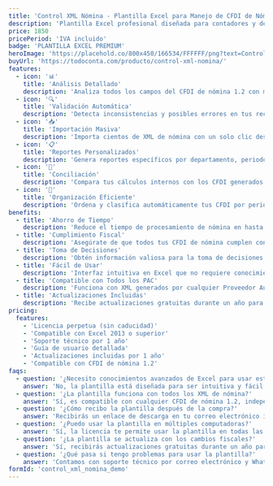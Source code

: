 ```yaml
---
title: 'Control XML Nómina - Plantilla Excel para Manejo de CFDI de Nómina'
description: 'Plantilla Excel profesional diseñada para contadores y departamentos de recursos humanos que necesitan analizar, controlar y reportar CFDI de nómina.'
price: 1850
pricePeriod: 'IVA incluido'
badge: 'PLANTILLA EXCEL PREMIUM'
heroImage: 'https://placehold.co/800x450/166534/FFFFFF/png?text=Control+XML+Nomina'
buyUrl: 'https://todoconta.com/producto/control-xml-nomina/'
features:
  - icon: '📊'
    title: 'Análisis Detallado'
    description: 'Analiza todos los campos del CFDI de nómina 1.2 con más de 200 columnas de información.'
  - icon: '🔍'
    title: 'Validación Automática'
    description: 'Detecta inconsistencias y posibles errores en tus recibos de nómina automáticamente.'
  - icon: '📥'
    title: 'Importación Masiva'
    description: 'Importa cientos de XML de nómina con un solo clic desde cualquier carpeta.'
  - icon: '📋'
    title: 'Reportes Personalizados'
    description: 'Genera reportes específicos por departamento, periodo o empleado.'
  - icon: '📝'
    title: 'Conciliación'
    description: 'Compara tus cálculos internos con los CFDI generados para detectar discrepancias.'
  - icon: '📂'
    title: 'Organización Eficiente'
    description: 'Ordena y clasifica automáticamente tus CFDI por periodo, empleado o tipo de nómina.'
benefits:
  - title: 'Ahorro de Tiempo'
    description: 'Reduce el tiempo de procesamiento de nómina en hasta un 80% con la importación y análisis automáticos.'
  - title: 'Cumplimiento Fiscal'
    description: 'Asegúrate de que todos tus CFDI de nómina cumplen con los requisitos del SAT.'
  - title: 'Toma de Decisiones'
    description: 'Obtén información valiosa para la toma de decisiones estratégicas en RRHH.'
  - title: 'Fácil de Usar'
    description: 'Interfaz intuitiva en Excel que no requiere conocimientos técnicos avanzados.'
  - title: 'Compatible con Todos los PAC'
    description: 'Funciona con XML generados por cualquier Proveedor Autorizado de Certificación.'
  - title: 'Actualizaciones Incluidas'
    description: 'Recibe actualizaciones gratuitas durante un año para mantener compatibilidad con cambios fiscales.'
pricing:
  features:
    - 'Licencia perpetua (sin caducidad)'
    - 'Compatible con Excel 2013 o superior'
    - 'Soporte técnico por 1 año'
    - 'Guía de usuario detallada'
    - 'Actualizaciones incluidas por 1 año'
    - 'Compatible con CFDI de nómina 1.2'
faqs:
  - question: '¿Necesito conocimientos avanzados de Excel para usar esta plantilla?'
    answer: 'No, la plantilla está diseñada para ser intuitiva y fácil de usar. Solo necesitas conocimientos básicos de Excel.'
  - question: '¿La plantilla funciona con todos los XML de nómina?'
    answer: 'Sí, es compatible con cualquier CFDI de nómina 1.2, independientemente del PAC que lo haya generado.'
  - question: '¿Cómo recibo la plantilla después de la compra?'
    answer: 'Recibirás un enlace de descarga en tu correo electrónico inmediatamente después de realizar el pago.'
  - question: '¿Puedo usar la plantilla en múltiples computadoras?'
    answer: 'Sí, la licencia te permite usar la plantilla en todas las computadoras de tu empresa.'
  - question: '¿La plantilla se actualiza con los cambios fiscales?'
    answer: 'Sí, recibirás actualizaciones gratuitas durante un año para mantener la compatibilidad con los cambios fiscales.'
  - question: '¿Qué pasa si tengo problemas para usar la plantilla?'
    answer: 'Contamos con soporte técnico por correo electrónico y WhatsApp para resolver cualquier duda o problema que puedas tener.'
formId: 'control_xml_nomina_demo'
---
```

